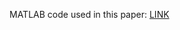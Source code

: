 MATLAB code used in this paper: <a href = "https://authors.elsevier.com/c/1eZZM3QI~FVr~9" target = "_blank">LINK</a>
